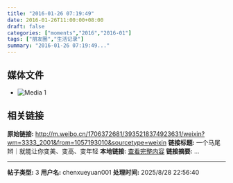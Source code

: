 ```yaml
---
title: "2016-01-26 07:19:49"
date: 2016-01-26T11:00:00+08:00
draft: false
categories: ["moments","2016","2016-01"]
tags: ["朋友圈","生活记录"]
summary: "2016-01-26 07:19:49..."
---
```


## 媒体文件

- ![Media 1](/Moments/photos/2016-01-26/201601260719490.jpg)

## 相关链接

**原始链接:** http://m.weibo.cn/1706372681/3935218374923631/weixin?wm=3333_2001&from=1057193010&sourcetype=weixin
**链接标题:** 一个马尾辫｜就能让你变美、变高、变年轻
**本地链接:** [查看完整内容](/link_content/2016/01/2016-01-26-1/link_content/)
**链接摘要:** ...

---

**帖子类型:** 3
**用户名:** chenxueyuan001
**处理时间:** 2025/8/28 22:56:40